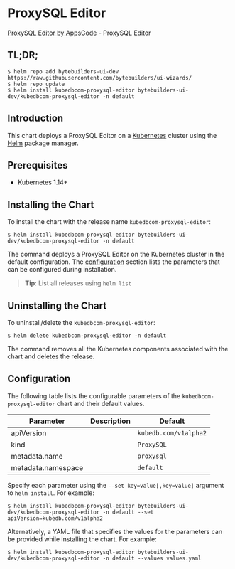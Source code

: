 # ProxySQL Editor

[ProxySQL Editor by AppsCode](https://byte.builders) - ProxySQL Editor

## TL;DR;

```console
$ helm repo add bytebuilders-ui-dev https://raw.githubusercontent.com/bytebuilders/ui-wizards/
$ helm repo update
$ helm install kubedbcom-proxysql-editor bytebuilders-ui-dev/kubedbcom-proxysql-editor -n default
```

## Introduction

This chart deploys a ProxySQL Editor on a [Kubernetes](http://kubernetes.io) cluster using the [Helm](https://helm.sh) package manager.

## Prerequisites

- Kubernetes 1.14+

## Installing the Chart

To install the chart with the release name `kubedbcom-proxysql-editor`:

```console
$ helm install kubedbcom-proxysql-editor bytebuilders-ui-dev/kubedbcom-proxysql-editor -n default
```

The command deploys a ProxySQL Editor on the Kubernetes cluster in the default configuration. The [configuration](#configuration) section lists the parameters that can be configured during installation.

> **Tip**: List all releases using `helm list`

## Uninstalling the Chart

To uninstall/delete the `kubedbcom-proxysql-editor`:

```console
$ helm delete kubedbcom-proxysql-editor -n default
```

The command removes all the Kubernetes components associated with the chart and deletes the release.

## Configuration

The following table lists the configurable parameters of the `kubedbcom-proxysql-editor` chart and their default values.

|     Parameter      | Description |        Default        |
|--------------------|-------------|-----------------------|
| apiVersion         |             | `kubedb.com/v1alpha2` |
| kind               |             | `ProxySQL`            |
| metadata.name      |             | `proxysql`            |
| metadata.namespace |             | `default`             |


Specify each parameter using the `--set key=value[,key=value]` argument to `helm install`. For example:

```console
$ helm install kubedbcom-proxysql-editor bytebuilders-ui-dev/kubedbcom-proxysql-editor -n default --set apiVersion=kubedb.com/v1alpha2
```

Alternatively, a YAML file that specifies the values for the parameters can be provided while
installing the chart. For example:

```console
$ helm install kubedbcom-proxysql-editor bytebuilders-ui-dev/kubedbcom-proxysql-editor -n default --values values.yaml
```
